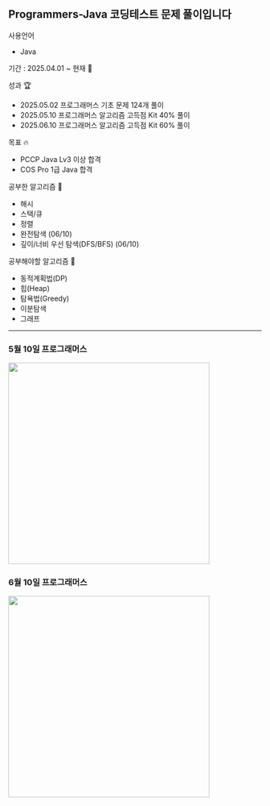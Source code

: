 ## Programmers-Java 코딩테스트 문제 풀이입니다

사용언어
- Java 

기간 : 2025.04.01 ~ 현재 🌱

성과 🏆
- 2025.05.02 프로그래머스 기초 문제 124개 풀이
- 2025.05.10 프로그래머스 알고리즘 고득점 Kit 40% 풀이
- 2025.06.10 프로그래머스 알고리즘 고득점 Kit 60% 풀이

목표 🔥
- PCCP Java Lv3 이상 합격
- COS Pro 1급 Java 합격

공부한 알고리즘 🧐
- 해시
- 스택/큐
- 정렬
- 완전탐색 (06/10)
- 깊이/너비 우선 탐색(DFS/BFS) (06/10)

공부해야할 알고리즘 🧐 
- 동적계획법(DP)
- 힙(Heap)
- 탐욕법(Greedy)
- 이분탐색
- 그래프

---
<h3>5월 10일 프로그래머스</h3>
<img src="https://github.com/user-attachments/assets/6c30adea-1eb7-4f52-8e68-ee8047e46e36" width="400"/>

<h3>6월 10일 프로그래머스</h3>
<img src="https://github.com/user-attachments/assets/44ebbbe7-11bf-4beb-b62c-5ce56b86fd39" width="400"/>


